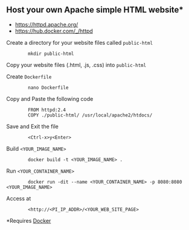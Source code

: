 ## Host your own Apache simple HTML website*
* https://httpd.apache.org/
* https://hub.docker.com/_/httpd

Create a directory for your website files called `public-html`
```
        mkdir public-html
```
Copy your website files (.html, .js, .css) into `public-html`

Create `Dockerfile`
```
        nano Dockerfile
```
Copy and Paste the following code
```
        FROM httpd:2.4
        COPY ./public-html/ /usr/local/apache2/htdocs/
```
Save and Exit the file
```
        <Ctrl-x>y<Enter>
```
Build `<YOUR_IMAGE_NAME>`
```
        docker build -t <YOUR_IMAGE_NAME> .
```
Run `<YOUR_CONTAINER_NAME>`
```
        docker run -dit --name <YOUR_CONTAINER_NAME> -p 8080:8080 <YOUR_IMAGE_NAME>
```
Access at
```
        <http://<PI_IP_ADDR>/<YOUR_WEB_SITE_PAGE>
```
*Requires [Docker](./doc/install-docker.md)
